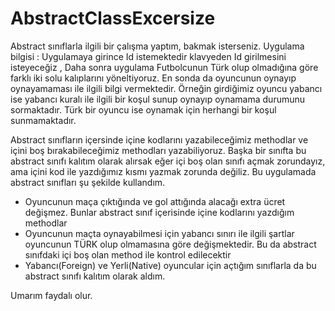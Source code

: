 # AbstractClassExcersize
Abstract sınıflarla ilgili bir çalışma yaptım, bakmak isterseniz. 
Uygulama bilgisi : Uygulamaya girince Id istemektedir klavyeden Id girilmesini isteyeceğiz , 
                                 Daha sonra uygulama Futbolcunun Türk olup olmadığına göre farklı iki solu kalıplarını yöneltiyoruz.
                                 En sonda da oyuncunun oynayıp oynayamaması ile ilgili bilgi vermektedir. Örneğin girdiğimiz oyuncu yabancı ise yabancı kuralı ile ilgili bir koşul sunup oynayıp oynamama durumunu sormaktadır. Türk bir oyuncu ise oynamak için herhangi bir koşul sunmamaktadır. 
 
Abstract sınıfların içersinde içine kodlarını yazabileceğimiz methodlar ve içini boş bırakabileceğimiz methodları yazabiliyoruz. Başka bir sınıfta bu abstract sınıfı kalıtım olarak alırsak eğer içi boş olan sınıfı açmak zorundayız, ama içini kod ile yazdığımız kısmı yazmak zorunda değiliz.
Bu uygulamada abstract sınıfları şu şekilde kullandım.
* Oyuncunun maça çıktığında ve gol attığında alacağı extra ücret değişmez. Bunlar abstract sınıf içerisinde içine kodlarını yazdığım methodlar
* Oyuncunun maçta oynayabilmesi için yabancı sınırı ile ilgili şartlar oyuncunun TÜRK olup olmamasına göre değişmektedir. Bu da abstract sınıfdaki içi boş olan method ile kontrol edilecektir
* Yabancı(Foreign) ve Yerli(Native) oyuncular için açtığım sınıflarla da bu abstract sınıfı kalıtım olarak aldım.

Umarım faydalı olur. 

